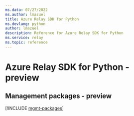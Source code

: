 ```yaml
---
ms.data: 07/27/2022
ms.author: lmazuel
title: Azure Relay SDK for Python
ms.devlang: python
author: lmazuel
description: Reference for Azure Relay SDK for Python
ms.service: relay
ms.topic: reference
---
```

# Azure Relay SDK for Python - preview

## Management packages - preview
[!INCLUDE [mgmt-packages](relay-mgmt-index.md)]
